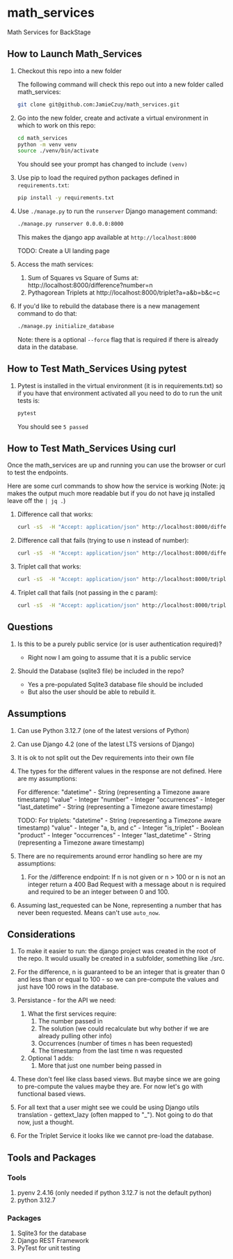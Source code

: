 # math_services
Math Services for BackStage

## How to Launch Math_Services

1. Checkout this repo into a new folder

    The following command will check this repo out into a new folder called math_services:

    ```bash
    git clone git@github.com:JamieCzuy/math_services.git
    ```

2. Go into the new folder, create and activate a virtual environment in which to work on this repo:

    ```bash
    cd math_services
    python -m venv venv
    source ./venv/bin/activate
    ```

    You should see your prompt has changed to include `(venv)`

3. Use pip to load the required python packages defined in `requirements.txt`:

    ```bash
    pip install -y requirements.txt
    ```

4. Use `./manage.py` to run the `runserver` Django management command:

    ```bash
    ./manage.py runserver 0.0.0.0:8000
    ```

    This makes the django app available at `http://localhost:8000`

    TODO: Create a UI landing page

5. Access the math services:

    1. Sum of Squares vs Square of Sums at: http://localhost:8000/difference?number=n
    2. Pythagorean Triplets at http://localhost:8000/triplet?a=a&b=b&c=c

6. If you'd like to rebuild the database there is a new management command to do that:

    ```bash
    ./manage.py initialize_database
    ```

    Note: there is a optional `--force` flag that is required if there is already data in the database.

## How to Test Math_Services Using pytest

1. Pytest is installed in the virtual environment (it is in requirements.txt) so if you have
that environment activated all you need to do to run the unit tests is:

    ```bash
    pytest
    ```

    You should see `5 passed`

## How to Test Math_Services Using curl

Once the math_services are up and running you can use the browser or curl to test the endpoints.

Here are some curl commands to show how the service is working
(Note: jq makes the output much more readable but if you do not
have jq installed leave off the `| jq .`)

1. Difference call that works:

    ```bash
    curl -sS  -H "Accept: application/json" http://localhost:8000/difference/\?number\=10 | jq .
    ```

2. Difference call that fails (trying to use n instead of number):

    ```bash
    curl -sS  -H "Accept: application/json" http://localhost:8000/difference/\?n\=10 | jq .
    ```

3. Triplet call that works:

    ```bash
    curl -sS  -H "Accept: application/json" http://localhost:8000/triplet/\?a\=3\&b\=4&c=5 | jq .
    ```

4. Triplet call that fails (not passing in the c param):

    ```bash
    curl -sS  -H "Accept: application/json" http://localhost:8000/triplet/\?a\=3\&b\=4 | jq .
    ```

## Questions

1. Is this to be a purely public service (or is user authentication required)?
    - Right now I am going to assume that it is a public service

2. Should the Database (sqlite3 file) be included in the repo?
    - Yes a pre-populated Sqlite3 database file should be included
    - But also the user should be able to rebuild it.

## Assumptions

1. Can use Python 3.12.7 (one of the latest versions of Python)

2. Can use Django 4.2 (one of the latest LTS versions of Django)

3. It is ok to not split out the Dev requirements into their own file

4. The types for the different values in the response are not defined. Here are my assumptions:

    For difference:
        "datetime" - String (representing a Timezone aware timestamp)
        "value" - Integer
        "number" - Integer
        "occurrences" - Integer
        "last_datetime" - String (representing a Timezone aware timestamp)

    TODO: For triplets:
        "datetime" - String (representing a Timezone aware timestamp)
        "value" - Integer
        "a, b, and c" - Integer
        "is_triplet" - Boolean
        "product" - Integer
        "occurrences" - Integer
        "last_datetime" - String (representing a Timezone aware timestamp)

5. There are no requirements around error handling so here are my assumptions:
    1. For the /difference endpoint:
        If n is not given  or n > 100 or n is not an integer return a 400 Bad Request with a message about n is required and required to be an integer between 0 and 100.

6. Assuming last_requested can be None, representing a number that has never been requested. Means can't use `auto_now`.

## Considerations

1. To make it easier to run: the django project was created in the root of the repo. It would usually be created in a subfolder, something like ./src.

2. For the difference, n is guaranteed to be an integer that is greater than 0 and less than or equal to 100 - so we can pre-compute the values and just have 100 rows in the database.

3. Persistance - for the API we need:
    1. What the first services require:
        1. The number passed in
        2. The solution (we could recalculate but why bother if we are already pulling other info)
        3. Occurrences (number of times n has been requested)
        4. The timestamp from the last time n was requested
    2. Optional 1 adds:
        1. More that just one number being passed in

4. These don't feel like class based views. But maybe since we are going to pre-compute the values maybe they are. For now let's go with functional based views.

5. For all text that a user might see we could be using Django utils translation - gettext_lazy (often mapped to "_"). Not going to do that now, just a thought.

6. For the Triplet Service it looks like we cannot pre-load the database.

## Tools and Packages

### Tools

1. pyenv 2.4.16 (only needed if python 3.12.7 is not the default python)
2. python 3.12.7

### Packages

1. Sqlite3 for the database
2. Django REST Framework
3. PyTest for unit testing
